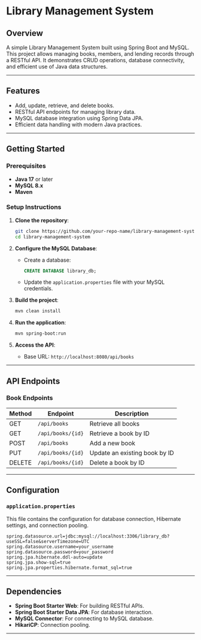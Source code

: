 # Library Management System

## Overview
A simple Library Management System built using Spring Boot and MySQL. This project allows managing books, members, and lending records through a RESTful API. It demonstrates CRUD operations, database connectivity, and efficient use of Java data structures.

---

## Features
- Add, update, retrieve, and delete books.
- RESTful API endpoints for managing library data.
- MySQL database integration using Spring Data JPA.
- Efficient data handling with modern Java practices.

---

## Getting Started

### Prerequisites
- **Java 17** or later
- **MySQL 8.x**
- **Maven**

### Setup Instructions
1. **Clone the repository**:
   ```bash
   git clone https://github.com/your-repo-name/library-management-system.git
   cd library-management-system
   ```

2. **Configure the MySQL Database**:
   - Create a database:
     ```sql
     CREATE DATABASE library_db;
     ```
   - Update the `application.properties` file with your MySQL credentials.

3. **Build the project**:
   ```bash
   mvn clean install
   ```

4. **Run the application**:
   ```bash
   mvn spring-boot:run
   ```

5. **Access the API**:
   - Base URL: `http://localhost:8080/api/books`

---

## API Endpoints

### Book Endpoints
| Method | Endpoint           | Description                     |
|--------|--------------------|---------------------------------|
| GET    | `/api/books`       | Retrieve all books              |
| GET    | `/api/books/{id}`  | Retrieve a book by ID           |
| POST   | `/api/books`       | Add a new book                  |
| PUT    | `/api/books/{id}`  | Update an existing book by ID   |
| DELETE | `/api/books/{id}`  | Delete a book by ID             |

---

## Configuration

### `application.properties`
This file contains the configuration for database connection, Hibernate settings, and connection pooling.
```properties
spring.datasource.url=jdbc:mysql://localhost:3306/library_db?useSSL=false&serverTimezone=UTC
spring.datasource.username=your_username
spring.datasource.password=your_password
spring.jpa.hibernate.ddl-auto=update
spring.jpa.show-sql=true
spring.jpa.properties.hibernate.format_sql=true
```

---

## Dependencies
- **Spring Boot Starter Web**: For building RESTful APIs.
- **Spring Boot Starter Data JPA**: For database interaction.
- **MySQL Connector**: For connecting to MySQL database.
- **HikariCP**: Connection pooling.

---



